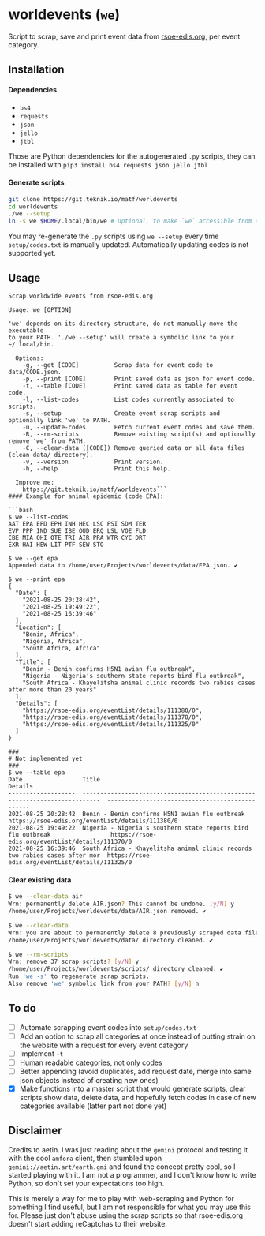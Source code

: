 # worldevents (`we`)

Script to scrap, save and print event data from [rsoe-edis.org](https://rsoe-edis.org/eventList), per event category.

## Installation
#### Dependencies
- `bs4`
- `requests`
- `json`
- `jello`
- `jtbl`

Those are Python dependencies for the autogenerated `.py` scripts, they can be installed with `pip3 install bs4 requests json jello jtbl`

#### Generate scripts

```bash
git clone https://git.teknik.io/matf/worldevents
cd worldevents
./we --setup
ln -s we $HOME/.local/bin/we # Optional, to make `we` accessible from anywhere
```

You may re-generate the `.py` scripts using `we --setup` every time `setup/codes.txt` is manually updated.
Automatically updating codes is not supported yet.

## Usage

```plain
Scrap worldwide events from rsoe-edis.org

Usage: we [OPTION]

'we' depends on its directory structure, do not manually move the executable
to your PATH. './we --setup' will create a symbolic link to your ~/.local/bin.

  Options:
    -g, --get [CODE]          Scrap data for event code to data/CODE.json.
    -p, --print [CODE]        Print saved data as json for event code.
    -t, --table [CODE]        Print saved data as table for event code.
    -l, --list-codes          List codes currently associated to scripts.
    -s, --setup               Create event scrap scripts and optionally link 'we' to PATH.
    -u, --update-codes        Fetch current event codes and save them.
    -R, --rm-scripts          Remove existing script(s) and optionally remove 'we' from PATH.
    -C, --clear-data ([CODE]) Remove queried data or all data files (clean data/ directory).
    -v, --version             Print version.
    -h, --help                Print this help.

  Improve me:
    https://git.teknik.io/matf/worldevents```
#### Example for animal epidemic (code EPA):

```bash
$ we --list-codes
AAT	EPA	EPD	EPH	INH	HEC	LSC	PSI	SDM	TER	
EVP	PPP	IND	SUE	IBE	OUD	ERQ	LSL	VOE	FLD	
CBE	MIA	OHI	OTE	TRI	AIR	PRA	WTR	CYC	DRT	
EXR	HAI	HEW	LIT	PTF	SEW	STO

$ we --get epa
Appended data to /home/user/Projects/worldevents/data/EPA.json. ✔

$ we --print epa
{
  "Date": [
    "2021-08-25 20:28:42",
    "2021-08-25 19:49:22",
    "2021-08-25 16:39:46"
  ],
  "Location": [
    "Benin, Africa",
    "Nigeria, Africa",
    "South Africa, Africa"
  ],
  "Title": [
    "Benin - Benin confirms H5N1 avian flu outbreak",
    "Nigeria - Nigeria's southern state reports bird flu outbreak",
    "South Africa - Khayelitsha animal clinic records two rabies cases after more than 20 years"
  ],
  "Details": [
    "https://rsoe-edis.org/eventList/details/111380/0",
    "https://rsoe-edis.org/eventList/details/111370/0",
    "https://rsoe-edis.org/eventList/details/111325/0"
  ]
}
```
```
###
# Not implemented yet
###
$ we --table epa
Date                 Title                                                                        Details
-------------------  ---------------------------------------------------------------------------  ------------------------------------------------
2021-08-25 20:28:42  Benin - Benin confirms H5N1 avian flu outbreak                               https://rsoe-edis.org/eventList/details/111380/0
2021-08-25 19:49:22  Nigeria - Nigeria's southern state reports bird flu outbreak                 https://rsoe-edis.org/eventList/details/111370/0
2021-08-25 16:39:46  South Africa - Khayelitsha animal clinic records two rabies cases after mor  https://rsoe-edis.org/eventList/details/111325/0
```

#### Clear existing data

```bash
$ we --clear-data air
Wrn: permanently delete AIR.json? This cannot be undone. [y/N] y
/home/user/Projects/worldevents/data/AIR.json removed. ✔

$ we --clear-data
Wrn: you are about to permanently delete 8 previously scraped data file(s). Type YES to confirm. YES
/home/user/Projects/worldevents/data/ directory cleaned. ✔

$ we --rm-scripts
Wrn: remove 37 scrap scripts? [y/N] y
/home/user/Projects/worldevents/scripts/ directory cleaned. ✔
Run 'we -s' to regenerate scrap scripts.
Also remove 'we' symbolic link from your PATH? [y/N] n
```

## To do
- [ ] Automate scrapping event codes into `setup/codes.txt`
- [ ] Add an option to scrap all categories at once instead of putting strain on the website with a request for every event category
- [ ] Implement `-t`
- [ ] Human readable categories, not only codes
- [ ] Better appending (avoid duplicates, add request date, merge into same json objects instead of creating new ones)
- [x] Make functions into a master script that would generate scripts, clear scripts,show data, delete data, and hopefully fetch codes in case of new categories available (latter part not done yet)

## Disclaimer
Credits to aetin. I was just reading about the `gemini` protocol and testing it with the cool `amfora` client, then stumbled upon `gemini://aetin.art/earth.gmi` and found the concept pretty cool, so I started playing with it. I am not a programmer, and I don't know how to write Python, so don't set your expectations too high.

This is merely a way for me to play with web-scraping and Python for something I find useful, but I am not responsible for what you may use this for. Please just don't abuse using the scrap scripts so that rsoe-edis.org doesn't start adding reCaptchas to their website.
